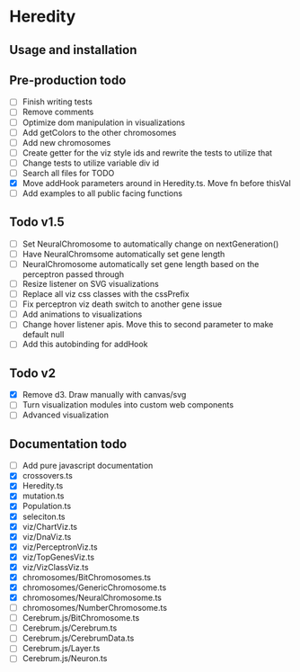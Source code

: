 # Heredity

## Usage and installation

## Pre-production todo

- [ ] Finish writing tests
- [ ] Remove comments
- [ ] Optimize dom manipulation in visualizations
- [ ] Add getColors to the other chromosomes
- [ ] Add new chromosomes
- [ ] Create getter for the viz style ids and rewrite the tests to utilize that
- [ ] Change tests to utilize variable div id
- [ ] Search all files for TODO
- [x] Move addHook parameters around in Heredity.ts. Move fn before thisVal
- [ ] Add examples to all public facing functions

## Todo v1.5

- [ ] Set NeuralChromosome to automatically change on nextGeneration()
- [ ] Have NeuralChromsome automatically set gene length
- [ ] NeuralChromosome automatically set gene length based on the perceptron passed through
- [ ] Resize listener on SVG visualizations
- [ ] Replace all viz css classes with the cssPrefix
- [ ] Fix perceptron viz death switch to another gene issue
- [ ] Add animations to visualizations
- [ ] Change hover listener apis. Move this to second parameter to make default null
- [ ] Add this autobinding for addHook

## Todo v2

- [x] Remove d3. Draw manually with canvas/svg
- [ ] Turn visualization modules into custom web components
- [ ] Advanced visualization

## Documentation todo

- [ ] Add pure javascript documentation
- [x] crossovers.ts
- [x] Heredity.ts
- [x] mutation.ts
- [x] Population.ts
- [x] seleciton.ts
- [x] viz/ChartViz.ts
- [x] viz/DnaViz.ts
- [x] viz/PerceptronViz.ts
- [x] viz/TopGenesViz.ts
- [x] viz/VizClassViz.ts
- [x] chromosomes/BitChromosomes.ts
- [x] chromosomes/GenericChromosome.ts
- [x] chromosomes/NeuralChromosome.ts
- [ ] chromosomes/NumberChromosome.ts
- [ ] Cerebrum.js/BitChromosome.ts
- [ ] Cerebrum.js/Cerebrum.ts
- [ ] Cerebrum.js/CerebrumData.ts
- [ ] Cerebrum.js/Layer.ts
- [ ] Cerebrum.js/Neuron.ts
